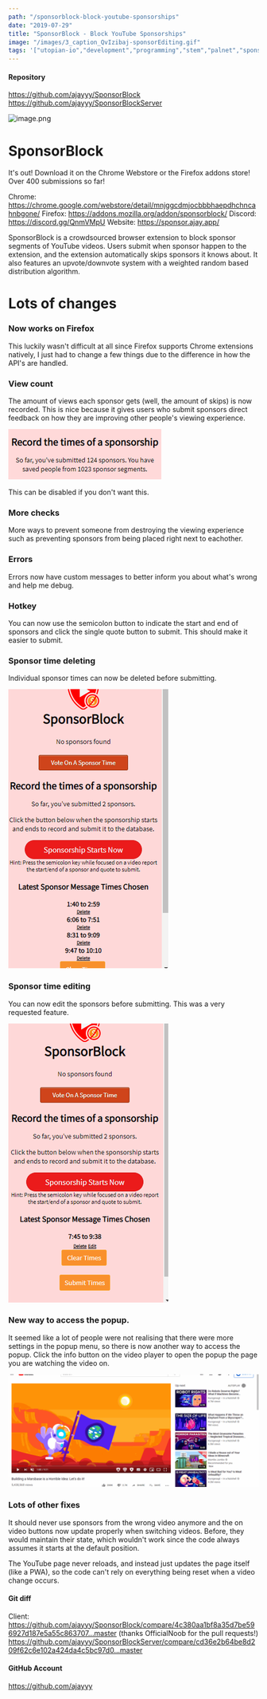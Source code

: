 ```yaml
---
path: "/sponsorblock-block-youtube-sponsorships"
date: "2019-07-29"
title: "SponsorBlock - Block YouTube Sponsorships"
image: "/images/3_caption_QvIzibaj-sponsorEditing.gif"
tags: '["utopian-io","development","programming","stem","palnet","sponsorblock"]'
---
```


#### Repository
https://github.com/ajayyy/SponsorBlock
https://github.com/ajayyy/SponsorBlockServer

![image.png](https://files.steempeak.com/file/steempeak/ajayyy/gBb8T4DG-image.png)

# SponsorBlock

It's out! Download it on the Chrome Webstore or the Firefox addons store! Over 400 submissions so far!

Chrome: https://chrome.google.com/webstore/detail/mnjggcdmjocbbbhaepdhchncahnbgone/
Firefox: https://addons.mozilla.org/addon/sponsorblock/
Discord: https://discord.gg/QnmVMpU
Website: https://sponsor.ajay.app/

SponsorBlock is a crowdsourced browser extension to block sponsor segments of YouTube videos. Users submit when sponsor happen to the extension, and the extension automatically skips sponsors it knows about. It also features an upvote/downvote system with a weighted random based distribution algorithm.

# Lots of changes

### Now works on Firefox

This luckily wasn't difficult at all since Firefox supports Chrome extensions natively, I just had to change a few things due to the difference in how the API's are handled.

### View count

The amount of views each sponsor gets (well, the amount of skips) is now recorded. This is nice because it gives users who submit sponsors direct feedback on how they are improving other people's viewing experience.

![image.png](./images/Wp8goTtJ-image.png)

This can be disabled if you don't want this.

### More checks

More ways to prevent someone from destroying the viewing experience such as preventing sponsors from being placed right next to eachother.

### Errors

Errors now have custom messages to better inform you about what's wrong and help me debug.

### Hotkey

You can now use the semicolon button to indicate the start and end of sponsors and click the single quote button to submit. This should make it easier to submit.

### Sponsor time deleting

Individual sponsor times can now be deleted before submitting.

![deleting individual times.gif](./images/wOV7y40r-deleting20individual20times.gif)

### Sponsor time editing

You can now edit the sponsors before submitting. This was a very requested feature.

![sponsorEditing.gif](./images/QvIzibaj-sponsorEditing.gif)

### New way to access the popup.

It seemed like a lot of people were not realising that there were more settings in the popup menu, so there is now another way to access the popup. Click the info button on the video player to open the popup the page you are watching the video on.

![new popup.gif](./images/M5DpUeQh-new20popup.gif)

### Lots of other fixes

It should never use sponsors from the wrong video anymore and the on video buttons now update properly when switching videos. Before, they would maintain their state, which wouldn't work since the code always assumes it starts at the default position.

The YouTube page never reloads, and instead just updates the page itself (like a PWA), so the code can't rely on everything being reset when a video change occurs.

#### Git diff
Client:
https://github.com/ajayyy/SponsorBlock/compare/4c380aa1bf8a35d7be596927d187e5a55c863707...master (thanks OfficialNoob for the pull requests!)
https://github.com/ajayyy/SponsorBlockServer/compare/cd36e2b64be8d209f62c6e102a424da4c5bc97d0...master

#### GitHub Account
https://github.com/ajayyy